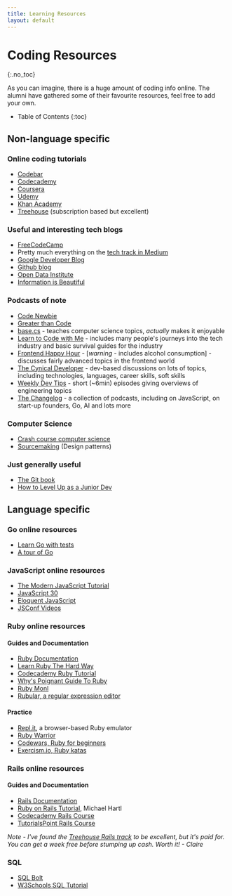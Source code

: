 ```yaml
---
title: Learning Resources
layout: default
---
```


# Coding Resources
{:.no_toc}

As you can imagine, there is a huge amount of coding info online. The alumni have gathered some of their favourite resources, feel free to add your own.

- Table of Contents
{:toc}

## Non-language specific

### Online coding tutorials

- [Codebar](https://codebar.io/)
- [Codecademy](https://www.codecademy.com/)
- [Coursera](https://www.coursera.org/)
- [Udemy](https://www.udemy.com/)
- [Khan Academy](https://www.khanacademy.org/)
- [Treehouse](https://teamtreehouse.com/) (subscription based but excellent)

### Useful and interesting tech blogs

- [FreeCodeCamp](https://medium.freecodecamp.org/)
- Pretty much everything on the [tech track in Medium](https://medium.com/topic/technology)
- [Google Developer Blog](https://developers.googleblog.com/)
- [Github blog](https://blog.github.com/)
- [Open Data Institute](https://theodi.org/knowledge-opinion/blog/)
- [Information is Beautiful](https://informationisbeautiful.net/)

### Podcasts of note

- [Code Newbie](https://www.codenewbie.org/podcast)
- [Greater than Code](http://www.greaterthancode.com/)
- [base.cs](https://www.codenewbie.org/basecs) - teaches computer science topics, _actually_ makes it enjoyable
- [Learn to Code with Me](https://learntocodewith.me/podcast/) - includes many people's journeys into the tech industry and basic survival guides for the industry
- [Frontend Happy Hour](https://frontendhappyhour.com/) - [*warning* - includes alcohol consumption] - discusses fairly advanced topics in the frontend world
- [The Cynical Developer](https://cynicaldeveloper.com/) - dev-based discussions on lots of topics, including technologies, languages, career skills, soft skills
- [Weekly Dev Tips](http://www.weeklydevtips.com/) - short (~6min) episodes giving overviews of engineering topics
- [The Changelog](https://changelog.com/podcasts) - a collection of podcasts, including on JavaScript, on start-up founders, Go, AI and lots more

### Computer Science

- [Crash course computer science](https://youtu.be/tpIctyqH29Q)
- [Sourcemaking](https://sourcemaking.com/design_patterns) (Design patterns)

### Just generally useful

- [The Git book](https://git-scm.com/book/en/v2)
- [How to Level Up as a Junior Dev](https://24ways.org/2017/levelling-up-for-junior-developers/)

## Language specific

### Go online resources

- [Learn Go with tests](https://quii.gitbook.io/learn-go-with-tests)
- [A tour of Go](https://tour.golang.org/)

### JavaScript online resources

- [The Modern JavaScript Tutorial](http://javascript.info/)
- [JavaScript 30](https://javascript30.com/)
- [Eloquent JavaScript](https://eloquentjavascript.net/)
- [JSConf Videos](https://www.youtube.com/user/jsconfeu)

### Ruby online resources

#### Guides and Documentation

- [Ruby Documentation](https://ruby-doc.org/)
- [Learn Ruby The Hard Way](https://learnrubythehardway.org/)
- [Codecademy Ruby Tutorial](https://www.codecademy.com/learn/learn-ruby)
- [Why's Poignant Guide To Ruby](https://poignant.guide/)
- [Ruby Monl](https://rubymonk.com/)
- [Rubular, a regular expression editor](http://rubular.com/)

#### Practice

- [Repl.it](https://repl.it/), a browser-based Ruby emulator
- [Ruby Warrior](https://www.bloc.io/ruby-warrior#/)
- [Codewars, Ruby for beginners](https://www.codewars.com/collections/ruby-for-beginners)
- [Exercism.io, Ruby katas](https://exercism.io/tracks/ruby)

### Rails online resources

#### Guides and Documentation

- [Rails Documentation](https://guides.rubyonrails.org/)
- [Ruby on Rails Tutorial](https://www.railstutorial.org/book), Michael Hartl
- [Codecademy Rails Course](https://www.codecademy.com/learn/learn-rails)
- [TutorialsPoint Rails Course](https://www.tutorialspoint.com/ruby-on-rails/)

_Note - I've found the [Treehouse Rails track](https://teamtreehouse.com/tracks/rails-development) to be excellent, but it's paid for. You can get a week free before stumping up cash. Worth it! - Claire_

### SQL

- [SQL Bolt](https://sqlbolt.com/)
- [W3Schools SQL Tutorial](https://www.w3schools.com/sql/)
